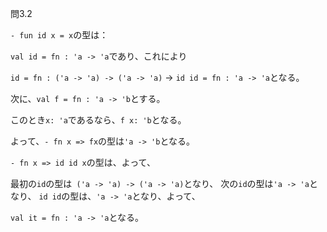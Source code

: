 
問3.2

`- fun id x = x`の型は：

`val id = fn : 'a -> 'a`であり、これにより

`id = fn : ('a -> 'a) -> ('a -> 'a)`
-> `id id = fn : 'a -> 'a`となる。

次に、`val f = fn : 'a -> 'b`とする。

このとき`x: 'a`であるなら、`f x: 'b`となる。

よって、`- fn x => fx`の型は`'a -> 'b`となる。

`- fn x => id id x`の型は、よって、

最初の`id`の型は` ('a -> 'a) -> ('a -> 'a)`となり、
次の`id`の型は`'a -> 'a`となり、
`id id`の型は、`'a -> 'a`となり、よって、

`val it = fn : 'a -> 'a`となる。
